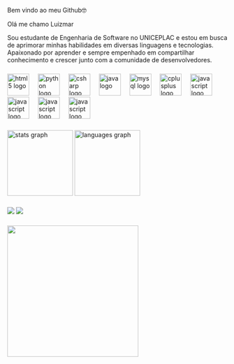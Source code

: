 Bem vindo ao meu Github🤓

Olá me chamo Luizmar

Sou estudante de Engenharia de Software no UNICEPLAC e estou em busca de aprimorar minhas habilidades em diversas linguagens e tecnologias. Apaixonado por aprender e sempre empenhado em compartilhar conhecimento e crescer junto com a comunidade de desenvolvedores.
###

<div align="left">
  <img src="https://cdn.jsdelivr.net/gh/devicons/devicon/icons/html5/html5-original.svg" height="50" alt="html5 logo"  />
  <img width="12" />
  <img src="https://cdn.jsdelivr.net/gh/devicons/devicon/icons/python/python-original.svg" height="50" alt="python logo"  />
  <img width="12" />
  <img src="https://cdn.jsdelivr.net/gh/devicons/devicon/icons/csharp/csharp-original.svg" height="50" alt="csharp logo"  />
  <img width="12" />
  <img src="https://cdn.jsdelivr.net/gh/devicons/devicon/icons/java/java-original.svg" height="50" alt="java logo"  />
  <img width="12" />
  <img src="https://cdn.jsdelivr.net/gh/devicons/devicon/icons/mysql/mysql-original.svg" height="50" alt="mysql logo"  />
  <img width="12" />
  <img src="https://cdn.jsdelivr.net/gh/devicons/devicon/icons/cplusplus/cplusplus-original.svg" height="50" alt="cplusplus logo"  />
  <img width="12" />
  <img src="https://cdn.jsdelivr.net/gh/devicons/devicon/icons/javascript/javascript-original.svg" height="50" alt="javascript logo"  />
  <img width="12" />
  <img src="https://cdn.jsdelivr.net/gh/devicons/devicon@latest/icons/firebase/firebase-original.svg" height="50" alt="javascript logo" />
  <img width="12" />
  <img src="https://cdn.jsdelivr.net/gh/devicons/devicon@latest/icons/electron/electron-original.svg" height="50" alt="javascript logo" />
  <img width="12" />
  <img src="https://cdn.jsdelivr.net/gh/devicons/devicon@latest/icons/figma/figma-original.svg"  height="50" alt="javascript logo" />
  <img width="12" />
          
  
  
          
          
</div>

###

<div align="left">
  <img src="https://github-readme-stats.vercel.app/api?username=LuizmarCardozo&hide_title=false&hide_rank=false&show_icons=true&include_all_commits=true&count_private=true&disable_animations=false&theme=dracula&locale=en&hide_border=false" height="150" alt="stats graph"  />
  <img src="https://github-readme-stats.vercel.app/api/top-langs?username=LuizmarCardozo&locale=en&hide_title=false&layout=compact&card_width=320&langs_count=5&theme=dracula&hide_border=false" height="150" alt="languages graph"  />
</div>

###

<div> 
<a href="https://instagram.com/luizmar.cardozo" target="_blank"><img loading="lazy" src="https://img.shields.io/badge/-Instagram-%23E4405F?style=for-the-badge&logo=instagram&logoColor=white" target="_blank"></a>
<a href="https://br.linkedin.com/in/luizmar-cardozo-de-moura-785698261" target="_blank"><img loading="lazy" src="https://img.shields.io/badge/-LinkedIn-%230077B5?style=for-the-badge&logo=linkedin&logoColor=white" target="_blank"></a>   
</div> 

###

<img align="left" height="300" src="https://gifdb.com/images/high/coding-animated-laptop-flow-stream-ja04010rm5o68zfk.gif"  />

###
